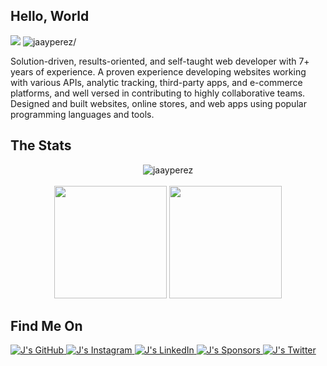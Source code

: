 <!-- J -->
<h2>Hello, World</h2>
<div>
  <img src=https://img.shields.io/github/followers/jaayperez?label=Follow />
  <img src=https://komarev.com/ghpvc/?username=jaayperez alt=jaayperez/>
</div>
<p>Solution-driven, results-oriented, and self-taught web developer with 7+ years of experience. A proven experience developing websites working with various APIs, analytic tracking, third-party apps, and e-commerce platforms, and well versed in contributing to highly collaborative teams. Designed and built websites, online stores, and web apps using popular programming languages and tools.</p>
<!-- ./J -->


<!-- ./STAT -->
<h2>The Stats</h2>
  <p align="center">
  <img align="center" src="https://github-readme-streak-stats.herokuapp.com/?user=jaayperez&" alt="jaayperez" /><br><br>
  <img height="180em" src="https://github-readme-stats.vercel.app/api?username=jaayperez&show_icons=true&count_private=true&theme=merko&text_color=c9cacc&icon_color=2bbc8a&bg_color=1d1f21" />
  <img height="180em" src="https://github-readme-stats.vercel.app/api/top-langs/?layout=compact&username=jaayperez&theme=merko&text_color=c9cacc&icon_color=2bbc8a&bg_color=1d1f21" />
  </p>                                                                                                                             
</a>
<!-- ./STATS -->

<!-- SOCIAL -->
<h2>Find Me On</h2>
<p>
<a href="https://github.com/jaayperez" target="_blank">
  <img src="https://img.shields.io/github/followers/jaayperez.svg-black?label=GitHub&style=social" alt="J's GitHub">
</a>
<a href="https://instagram.com/jaayperez007" target="_blank">
  <img src="https://img.shields.io/badge/-j?label=Instagram&style=social&logo=instagram&logoColor=purple" alt="J's Instagram">
 </a>
<a href="https://www.linkedin.com/in/jjustinperez" target="_blank">
  <img src="https://img.shields.io/badge/LinkedIn--_.svg?style=social&logo=linkedin" alt="J's LinkedIn">
</a>
<a href="https://github.com/sponsors/jaayperez" target="_blank">
  <img src="https://img.shields.io/badge/Sponsors--_.svg?style=social&logo=github&logoColor=EA4AAA" alt="J's Sponsors">
 </a>
<a href="https://twitter.com/jaayperez" target="_blank">
  <img src="https://img.shields.io/twitter/follow/jaayperez?label=Twitter&style=social" alt="J's Twitter">
</a>
</p>
<!-- /.FOLLOWED -->

<!--
**jaayperez/jaayperez** is a ✨ _special_ ✨ repository because its `README.md` (this file) appears on your GitHub profile.

Here are some ideas to get you started:

- 🔭 I’m currently working on ...
- 🌱 I’m currently learning ...
- 👯 I’m looking to collaborate on ...
- 🤔 I’m looking for help with ...
- 💬 Ask me about ...
- 📫 How to reach me: ...
- 😄 Pronouns: ...
- ⚡ Fun fact: ...
-->
